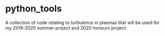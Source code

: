 # python_tools

A collection of code relating to turbulence in plasmas that will be used for my 2019-2020 summer project and 2020 honours project.
